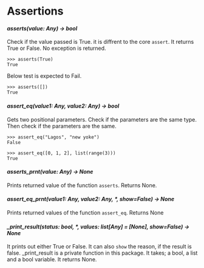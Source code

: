 # Assertions

#### _asserts(value: Any) -> bool_

Check if the value passed is True. it is diffrent to the core `assert`. 
It returns True or False. No exception is returned.
    
    >>> asserts(True)
    True

Below test is expected to Fail.

    >>> asserts([])
    True
    


#### _assert\_eq(value1: Any, value2: Any) -> bool_
    
Gets two positional parameters. Check if the parameters are the same type. 
Then check if the parameters are the same. 

    >>> assert_eq("Lagos", "new yoke")
    False

    >>> assert_eq([0, 1, 2], list(range(3)))
    True


#### _asserts\_prnt(value: Any) -> None_

Prints returned value of the function `asserts`. Returns None.


#### _assert\_eq\_prnt(value1: Any, value2: Any, *, show=False) -> None_

Prints returned values of the function `assert_eq`. Returns None


#### _\_print\_result(status: bool, *, values: list[Any] = [None], show=False) -> None_
    
It prints out either True or False. It can also `show` the reason, if the result is false. 
_print_result is a private function in this package.
It takes; a bool, a list and a bool variable. It returns None.
    
